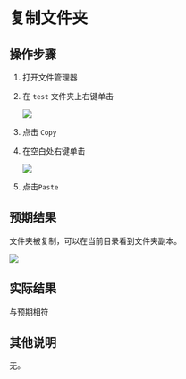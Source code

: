 # 复制文件夹

## 操作步骤

1. 打开文件管理器
2. 在 `test` 文件夹上右键单击

   ![](./img/复制文件夹-1.png)
3. 点击 `Copy`
4. 在空白处右键单击

   ![](./img/复制文件夹-2.png)
5. 点击`Paste`


## 预期结果

文件夹被复制，可以在当前目录看到文件夹副本。

![](./img/复制文件夹-3.png)


## 实际结果
与预期相符
## 其他说明

无。